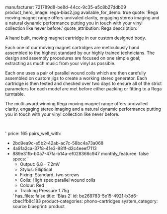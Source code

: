 manufacturer: 721789d8-be8d-44cc-9c35-a5c8b27ddb09
product_hero_image: rega-bias2.jpg
available_for_demo: true
quote: 'Rega moving magnet range offers unrivaled clarity, engaging stereo imaging and a natural dynamic performance putting you in touch with your vinyl collection like never before.'
quote_attribution: Rega
description: '<p>A hand built, moving magnet cartridge in our custom designed body.</p><p>Each one of our moving magnet cartridges are meticulously hand assembled to the highest standard by our highly trained technicians. The design and assembly procedures are focused on one simple goal; extracting as much music from your vinyl as possible.</p><p>Each one uses a pair of parallel wound coils which are then carefully assembled on custom jigs to create a working stereo generator. Each cartridge is then tested and checked over two days to ensure all of the strict parameters for each model are met before either packing or fitting to a Rega turntable.</p><p>The multi award winning Rega moving magnet range offers unrivalled clarity, engaging stereo imaging and a natural dynamic performance putting you in touch with your vinyl collection like never before.</p><p><br></p>'
price: 165
pairs_well_with:
  - 2bd9ea9c-e5b2-42ab-ac7c-58bc4a73a068
  - 4a91a2ca-37f8-41e3-881f-d2c4eeef7113
  - 889e31fb-b0a7-47fa-b14a-ef028366c947
monthly_featuree: false
specs: '<ul><li>Output: 6.8 - 7.2mV</li><li>Stylus: Elliptical</li><li>Fixing: Standard, two screws</li><li>Coils: High spec parallel wound coils</li><li>Colour: Red</li><li>Tracking Pressure 1.75g</li></ul>'
has_files: false
title: 'Bias 2'
id: be268783-5e15-4921-b3d6-cbec1fb8c183
product-categories: phono-cartridges
system_category: source
blueprint: product
